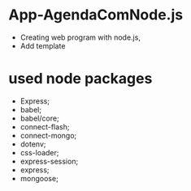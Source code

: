 # App-AgendaComNode.js #
- Creating web program with node.js,
- Add template

# used node packages #
- Express;
- babel;
- babel/core;
- connect-flash;
- connect-mongo;
- dotenv;
- css-loader;
- express-session;
- express;
- mongoose;

